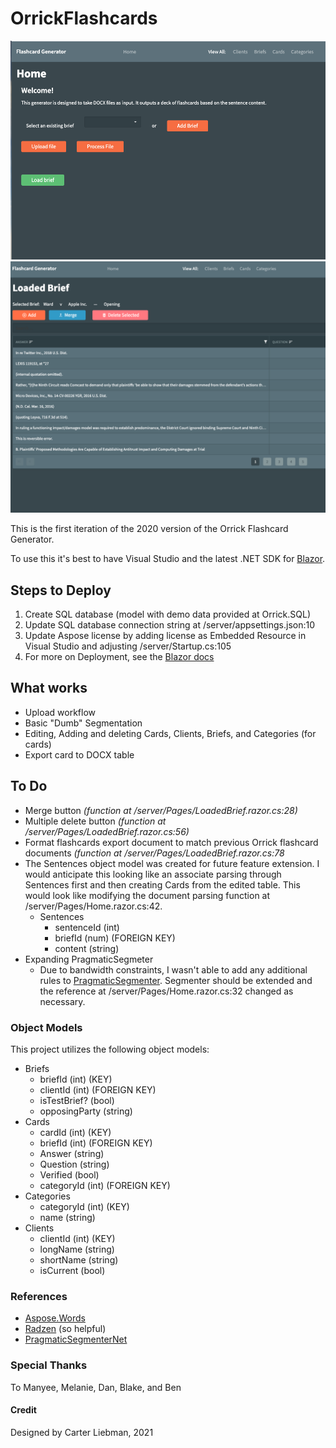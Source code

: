 # OrrickFlashcards

![HomeScreen](_img/home.png) 
![HomeScreen](_img/cards.png)

This is the first iteration of the 2020 version of the Orrick Flashcard Generator. 



To use this it's best to have Visual Studio and the latest .NET SDK for [Blazor](https://dotnet.microsoft.com/apps/aspnet/web-apps/blazor).

## Steps to Deploy
1. Create SQL database (model with demo data provided at Orrick.SQL)
2. Update SQL database connection string at /server/appsettings.json:10
3. Update Aspose license by adding license as Embedded Resource in Visual Studio and adjusting /server/Startup.cs:105
4. For more on Deployment, see the [Blazor docs](https://docs.microsoft.com/en-us/aspnet/core/blazor/host-and-deploy/server?view=aspnetcore-5.0)

## What works
- Upload workflow
- Basic "Dumb" Segmentation
- Editing, Adding and deleting Cards, Clients, Briefs, and Categories (for cards)
- Export card to DOCX table

## To Do
- Merge button *(function at /server/Pages/LoadedBrief.razor.cs:28)*
- Multiple delete button *(function at /server/Pages/LoadedBrief.razor.cs:56)*
- Format flashcards export document to match previous Orrick flashcard documents *(function at /server/Pages/LoadedBrief.razor.cs:78*
- The Sentences object model was created for future feature extension. I would anticipate this looking like an associate parsing through Sentences first and then creating Cards from the edited table. This would look like modifying the document parsing function at /server/Pages/Home.razor.cs:42.
	* Sentences
		* sentenceId (int)
		* briefId (num) (FOREIGN KEY)
		* content (string)
- Expanding PragmaticSegmeter
	- Due to bandwidth constraints, I wasn't able to add any additional rules to [PragmaticSegmenter](https://github.com/UglyToad/PragmaticSegmenterNet). Segmenter should be extended and the reference at /server/Pages/Home.razor.cs:32 changed as necessary.

	
### Object Models
	
This project utilizes the following object models:

* Briefs
	* briefId (int) (KEY)
	* clientId (int) (FOREIGN KEY)
	* isTestBrief? (bool)
	* opposingParty (string)
* Cards
	* cardId (int) (KEY)
	* briefId (int) (FOREIGN KEY)
	* Answer (string)
	* Question (string)
	* Verified (bool)
	* categoryId (int) (FOREIGN KEY)
* Categories
	* categoryId (int) (KEY)
	* name (string)
* Clients
	* clientId (int) (KEY)
	* longName (string)
	* shortName (string)
	* isCurrent (bool) 	

### References
- [Aspose.Words](https://apireference.aspose.com/words/net)
- [Radzen](https://www.radzen.com/documentation/) (so helpful)
- [PragmaticSegmenterNet](https://github.com/UglyToad/PragmaticSegmenterNet)

### Special Thanks
To Manyee, Melanie, Dan, Blake, and Ben

#### Credit
Designed by Carter Liebman, 2021
